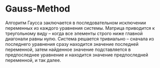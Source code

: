 # Gauss-Method
Алгоритм Гаусса заключается в последовательном исключении переменных из каждого уравнения системы. 
Матрица приводится к треугольному виду – когда все элементы строго ниже главной диагонали равны нулю. 
Система решается тривиально – сначала из последнего уравнения сразу находится значение последней переменной, 
затем найденное значение подставляется в предпоследнее уравнение и находится значение предпоследней переменной, и так далее. 
